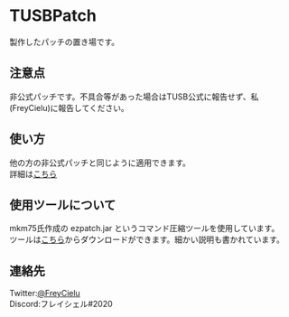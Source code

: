 # TUSBPatch
製作したパッチの置き場です。

## 注意点
非公式パッチです。不具合等があった場合はTUSB公式に報告せず、私(FreyCielu)に報告してください。

## 使い方
他の方の非公式パッチと同じように適用できます。  
詳細は[こちら](https://github.com/NePonpon/TUSB_Patch#%E3%82%B3%E3%83%9E%E3%83%B3%E3%83%89%E3%83%91%E3%83%83%E3%83%81%E3%81%AB%E3%81%A4%E3%81%84%E3%81%A6)

## 使用ツールについて
mkm75氏作成の ezpatch.jar というコマンド圧縮ツールを使用しています。  
ツールは[こちら](https://github.com/crafter1415/ezpatch/blob/main/README.md)からダウンロードができます。細かい説明も書かれています。

## 連絡先
Twitter:[@FreyCielu](https://twitter.com/FreyCielu)  
Discord:フレイシェル#2020
